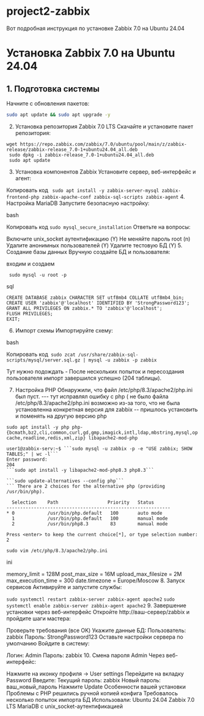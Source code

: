 # project2-zabbix
Вот подробная инструкция по установке Zabbix 7.0 на Ubuntu 24.04 

# Установка Zabbix 7.0 на Ubuntu 24.04

## 1. Подготовка системы
Начните с обновления пакетов:

```bash
sudo apt update && sudo apt upgrade -y
```
2. Установка репозитория Zabbix 7.0 LTS
Скачайте и установите пакет репозитория:


```Копировать код 
wget https://repo.zabbix.com/zabbix/7.0/ubuntu/pool/main/z/zabbix-release/zabbix-release_7.0-1+ubuntu24.04_all.deb 
 sudo dpkg -i zabbix-release_7.0-1+ubuntu24.04_all.deb
 sudo apt update

```
3. Установка компонентов Zabbix
Установите сервер, веб-интерфейс и агент:



Копировать код ```
sudo apt install -y zabbix-server-mysql zabbix-frontend-php zabbix-apache-conf zabbix-sql-scripts zabbix-agent```
4. Настройка MariaDB
Запустите безопасную настройку:

bash

Копировать код
```sudo mysql_secure_installation```
Ответьте на вопросы:

Включите unix_socket аутентификацию (Y)
Не меняйте пароль root (n)
Удалите анонимных пользователей (Y)
Удалите тестовую БД (Y)
5. Создание базы данных
Вручную создайте БД и пользователя:

входим и создаем
```
 sudo mysql -u root -p
```
sql

``` Копировать код
CREATE DATABASE zabbix CHARACTER SET utf8mb4 COLLATE utf8mb4_bin; 
CREATE USER 'zabbix'@'localhost' IDENTIFIED BY 'StrongPassword123';
GRANT ALL PRIVILEGES ON zabbix.* TO 'zabbix'@'localhost';
FLUSH PRIVILEGES;
EXIT;

```
6. Импорт схемы
Импортируйте схему:

bash

Копировать код```
sudo zcat /usr/share/zabbix-sql-scripts/mysql/server.sql.gz | mysql -u zabbix -p zabbix```

Тут нужно подождать - После нескольких попыток и пересоздания пользователя импорт завершился успешно (204 таблицы).

7. Настройка PHP
Обнаружили, что файл /etc/php/8.3/apache2/php.ini был пуст. --- тут исправлял ошибку с php ( не было файла /etc/php/8.3/apache2/php.ini возможно из-за того, что не была установленна конкретная версия для zabbix -- пришлось установить и поменять на другую версию php 

```sudo apt install -y php php-{bcmath,bz2,cli,common,curl,gd,gmp,imagick,intl,ldap,mbstring,mysql,opcache,readline,redis,xml,zip} libapache2-mod-php```

``` проверка 
user1@zabbix-serv:~$ ```sudo mysql -u zabbix -p -e "USE zabbix; SHOW TABLES;" | wc -l```
Enter password: 
204
```sudo apt install -y libapache2-mod-php8.3 php8.3```

```sudo update-alternatives --config php```
``` There are 2 choices for the alternative php (providing /usr/bin/php).

  Selection    Path                  Priority   Status
------------------------------------------------------------
* 0            /usr/bin/php.default   100       auto mode
  1            /usr/bin/php.default   100       manual mode
  2            /usr/bin/php8.3        83        manual mode

Press <enter> to keep the current choice[*], or type selection number: 2
```



```sudo vim /etc/php/8.3/apache2/php.ini```

ini


memory_limit = 128M
post_max_size = 16M
upload_max_filesize = 2M
max_execution_time = 300
date.timezone = Europe/Moscow
8. Запуск сервисов
Активируйте и запустите службы:


```sudo systemctl restart zabbix-server zabbix-agent apache2```
```sudo systemctl enable zabbix-server zabbix-agent apache2```
9. Завершение установки через веб-интерфейс
Откройте http://ваш-сервер/zabbix и пройдите шаги мастера:

Проверьте требования (все OK)
Укажите данные БД:
Пользователь: zabbix
Пароль: StrongPassword123
Оставьте настройки сервера по умолчанию
Войдите в систему:

Логин: Admin
Пароль: zabbix
10. Смена пароля Admin
Через веб-интерфейс:

Нажмите на иконку профиля → User settings
Перейдите на вкладку Password
Введите:
Текущий пароль: zabbix
Новый пароль: ваш_новый_пароль
Нажмите Update
Особенности вашей установки
Проблемы с PHP решились ручной копией конфига
Требовалось несколько попыток импорта БД
Использовали:
Ubuntu 24.04
Zabbix 7.0 LTS
MariaDB с unix_socket-аутентификацией
